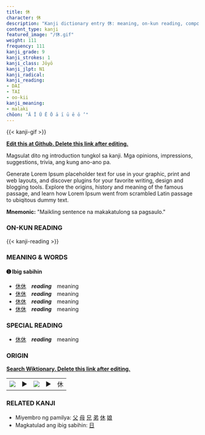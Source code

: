 ```yaml
---
title: 休
character: 休
description: "Kanji dictionary entry 休: meaning, on-kun reading, compounds, origin, related kanji"
content_type: kanji
featured_image: "/休.gif"
weight: 111
frequency: 111
kanji_grade: 9
kanji_strokes: 1
kanji_class: Jōyō
kanji_jlpt: N1
kanji_radical: 
kanji_reading: 
- DAI
- TAI
- oo-kii
kanji_meaning:
- malaki
chōon: "Ā Ī Ū Ē Ō ā ī ū ē ō ’"
---
```

[//]: # (Don't edit the line below. Kanji animated GIF code is automatically generated.)
{{< kanji-gif >}}

[//]: # (Edit below this line.)

**[Edit this at Github. Delete this link after editing.](https://github.com/tim0g/tim/tree/main/content/kanji/休/index.md)**

Magsulat dito ng introduction tungkol sa kanji. Mga opinions, impressions, suggestions, trivia, ang kung ano-ano pa.

Generate Lorem Ipsum placeholder text for use in your graphic, print and web layouts, and discover plugins for your favorite writing, design and blogging tools. Explore the origins, history and meaning of the famous passage, and learn how Lorem Ipsum went from scrambled Latin passage to ubiqitous dummy text.
 
**Mnemonic:** "Maikling sentence na makakatulong sa pagsaulo."

### ON-KUN READING

[//]: # (Don't edit the line below. ON-KUN READING code is automatically generated.)
{{< kanji-reading >}}

### MEANING & WORDS

#### ➊ **Ibig sabihin**
  - [休](../休)[休](../休)　***reading***　meaning
  - [休](../休)[休](../休)　***reading***　meaning
  - [休](../休)[休](../休)　***reading***　meaning
  - [休](../休)[休](../休)　***reading***　meaning

### SPECIAL READING
  - [休](../休)[休](../休)　***reading***　meaning

### ORIGIN

**[Search Wiktionary. Delete this link after editing.](https://wiktionary.org/wiki/休)**
<table class="kanji-table"><tr><td>
<img src="60px-休-bronze.svg.png">
</td><td>▶</td><td>
<img src="60px-休-oracle.svg.png">
</td><td>▶</td>
<td class="kanji-origin">休</td>
</tr></table>

### RELATED KANJI
- Miyembro ng pamilya: [父](../父) [母](../母) [兄](../兄) [弟](../弟) [休](../休) [娘](../娘)
- Magkatulad ang ibig sabihin: [日](../日)
